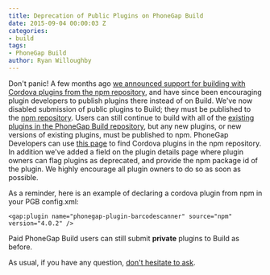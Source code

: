 ```yaml
---
title: Deprecation of Public Plugins on PhoneGap Build
date: 2015-09-04 00:00:03 Z
categories:
- build
tags:
- PhoneGap Build
author: Ryan Willoughby
---
```


Don't panic! A few months ago [we announced support for building with Cordova plugins from the npm repository](https://phonegap.com/blog/2015/05/26/npm-plugins-available/), and have since been encouraging plugin developers to publish plugins there instead of on Build. We've now disabled submission of public plugins to Build; they must be published to the [npm repository](http://npmjs.com). Users can still continue to build with all of the [existing plugins in the PhoneGap Build repository](https://build.phonegap.com/plugins), but any new plugins, or new versions of existing plugins, must be published to npm. PhoneGap Developers can use [this page](http://cordova.apache.org/plugins/) to find Cordova plugins in the npm repository. In addition we've added a field on the plugin details page where plugin owners can flag plugins as deprecated, and provide the npm package id of the plugin. We highly encourage all plugin owners to do so as soon as possible.

As a reminder, here is an example of declaring a cordova plugin from npm in your PGB config.xml:

    <gap:plugin name="phonegap-plugin-barcodescanner" source="npm" version="4.0.2" />

Paid PhoneGap Build users can still submit **private** plugins to Build as before.

As usual, if you have any question, [don't hesitate to ask](http://community.phonegap.com).
